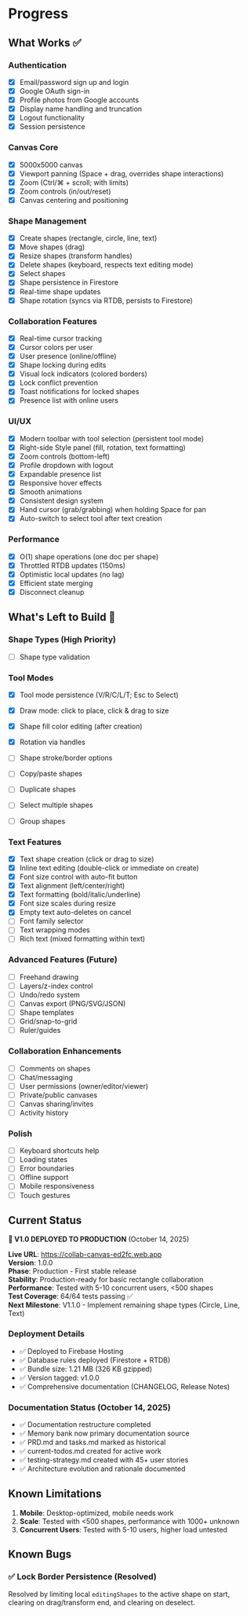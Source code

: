 # Progress

## What Works ✅

### Authentication
- [x] Email/password sign up and login
- [x] Google OAuth sign-in
- [x] Profile photos from Google accounts
- [x] Display name handling and truncation
- [x] Logout functionality
- [x] Session persistence

### Canvas Core
- [x] 5000x5000 canvas
- [x] Viewport panning (Space + drag, overrides shape interactions)
- [x] Zoom (Ctrl/⌘ + scroll; with limits)
- [x] Zoom controls (in/out/reset)
- [x] Canvas centering and positioning

### Shape Management
- [x] Create shapes (rectangle, circle, line, text)
- [x] Move shapes (drag)
- [x] Resize shapes (transform handles)
- [x] Delete shapes (keyboard, respects text editing mode)
- [x] Select shapes
- [x] Shape persistence in Firestore
- [x] Real-time shape updates
- [x] Shape rotation (syncs via RTDB, persists to Firestore)

### Collaboration Features
- [x] Real-time cursor tracking
- [x] Cursor colors per user
- [x] User presence (online/offline)
- [x] Shape locking during edits
- [x] Visual lock indicators (colored borders)
- [x] Lock conflict prevention
- [x] Toast notifications for locked shapes
- [x] Presence list with online users

### UI/UX
- [x] Modern toolbar with tool selection (persistent tool mode)
- [x] Right-side Style panel (fill, rotation, text formatting)
- [x] Zoom controls (bottom-left)
- [x] Profile dropdown with logout
- [x] Expandable presence list
- [x] Responsive hover effects
- [x] Smooth animations
- [x] Consistent design system
- [x] Hand cursor (grab/grabbing) when holding Space for pan
- [x] Auto-switch to select tool after text creation

### Performance
- [x] O(1) shape operations (one doc per shape)
- [x] Throttled RTDB updates (150ms)
- [x] Optimistic local updates (no lag)
- [x] Efficient state merging
- [x] Disconnect cleanup

## What's Left to Build 🚧

### Shape Types (High Priority)
- [ ] Shape type validation

### Tool Modes
- [x] Tool mode persistence (V/R/C/L/T; Esc to Select)
- [x] Draw mode: click to place, click & drag to size

- [x] Shape fill color editing (after creation)
- [x] Rotation via handles
- [ ] Shape stroke/border options
- [ ] Copy/paste shapes
- [ ] Duplicate shapes
- [ ] Select multiple shapes
- [ ] Group shapes

### Text Features
- [x] Text shape creation (click or drag to size)
- [x] Inline text editing (double-click or immediate on create)
- [x] Font size control with auto-fit button
- [x] Text alignment (left/center/right)
- [x] Text formatting (bold/italic/underline)
- [x] Font size scales during resize
- [x] Empty text auto-deletes on cancel
- [ ] Font family selector
- [ ] Text wrapping modes
- [ ] Rich text (mixed formatting within text)

### Advanced Features (Future)
- [ ] Freehand drawing
- [ ] Layers/z-index control
- [ ] Undo/redo system
- [ ] Canvas export (PNG/SVG/JSON)
- [ ] Shape templates
- [ ] Grid/snap-to-grid
- [ ] Ruler/guides

### Collaboration Enhancements
- [ ] Comments on shapes
- [ ] Chat/messaging
- [ ] User permissions (owner/editor/viewer)
- [ ] Private/public canvases
- [ ] Canvas sharing/invites
- [ ] Activity history

### Polish
- [ ] Keyboard shortcuts help
- [ ] Loading states
- [ ] Error boundaries
- [ ] Offline support
- [ ] Mobile responsiveness
- [ ] Touch gestures

## Current Status

**🎉 V1.0 DEPLOYED TO PRODUCTION** (October 14, 2025)

**Live URL**: https://collab-canvas-ed2fc.web.app  
**Version**: 1.0.0  
**Phase**: Production - First stable release  
**Stability**: Production-ready for basic rectangle collaboration  
**Performance**: Tested with 5-10 concurrent users, <500 shapes  
**Test Coverage**: 64/64 tests passing ✅  
**Next Milestone**: V1.1.0 - Implement remaining shape types (Circle, Line, Text)

### Deployment Details
- ✅ Deployed to Firebase Hosting
- ✅ Database rules deployed (Firestore + RTDB)
- ✅ Bundle size: 1.21 MB (326 KB gzipped)
- ✅ Version tagged: v1.0.0
- ✅ Comprehensive documentation (CHANGELOG, Release Notes)

### Documentation Status (October 14, 2025)
- ✅ Documentation restructure completed
- ✅ Memory bank now primary documentation source
- ✅ PRD.md and tasks.md marked as historical
- ✅ current-todos.md created for active work
- ✅ testing-strategy.md created with 45+ user stories
- ✅ Architecture evolution and rationale documented

## Known Limitations

1. **Mobile**: Desktop-optimized, mobile needs work
2. **Scale**: Tested with <500 shapes, performance with 1000+ unknown
3. **Concurrent Users**: Tested with 5-10 users, higher load untested

## Known Bugs

### ✅ Lock Border Persistence (Resolved)
Resolved by limiting local `editingShapes` to the active shape on start, clearing on drag/transform end, and clearing on deselect.

